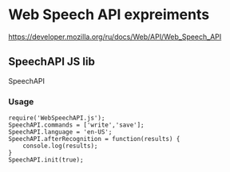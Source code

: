 # Web Speech API expreiments

https://developer.mozilla.org/ru/docs/Web/API/Web_Speech_API

## SpeechAPI JS lib
SpeechAPI
### Usage
```JS
require('WebSpeechAPI.js');
SpeechAPI.commands = ['write','save'];
SpeechAPI.language = 'en-US';
SpeechAPI.afterRecognition = function(results) {
    console.log(results);
}
SpeechAPI.init(true);
```